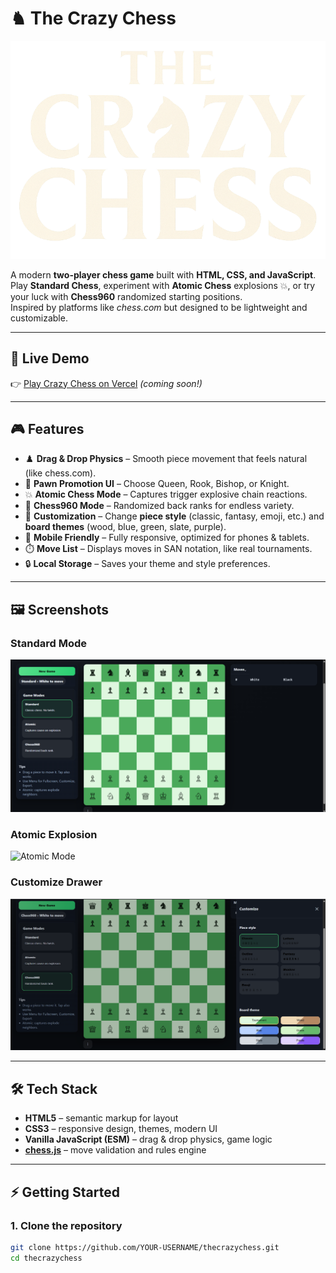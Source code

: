 # ♞ The Crazy Chess

![Crazy Chess Banner](./logo-thecrazychess.png)

A modern **two-player chess game** built with **HTML, CSS, and JavaScript**.  
Play **Standard Chess**, experiment with **Atomic Chess** explosions 💥, or try your luck with **Chess960** randomized starting positions.  
Inspired by platforms like *chess.com* but designed to be lightweight and customizable.

---

## 🚀 Live Demo
👉 [Play Crazy Chess on Vercel](https://thecrazychess.vercel.app) *(coming soon!)*  

---

## 🎮 Features

- ♟️ **Drag & Drop Physics** – Smooth piece movement that feels natural (like chess.com).  
- 👑 **Pawn Promotion UI** – Choose Queen, Rook, Bishop, or Knight.  
- 💥 **Atomic Chess Mode** – Captures trigger explosive chain reactions.  
- 🎲 **Chess960 Mode** – Randomized back ranks for endless variety.  
- 🎨 **Customization** – Change **piece style** (classic, fantasy, emoji, etc.) and **board themes** (wood, blue, green, slate, purple).  
- 📱 **Mobile Friendly** – Fully responsive, optimized for phones & tablets.  
- ⏱️ **Move List** – Displays moves in SAN notation, like real tournaments.  
- 🔒 **Local Storage** – Saves your theme and style preferences.

---

## 🖼️ Screenshots

### Standard Mode
![Standard Mode](./screenshots/standard.png)

### Atomic Explosion
![Atomic Mode](./screenshots/atomic.png)

### Customize Drawer
![Customize Drawer](./screenshots/customize.png)

---

## 🛠️ Tech Stack

- **HTML5** – semantic markup for layout  
- **CSS3** – responsive design, themes, modern UI  
- **Vanilla JavaScript (ESM)** – drag & drop physics, game logic  
- **[chess.js](https://github.com/jhlywa/chess.js/)** – move validation and rules engine  

---

## ⚡ Getting Started

### 1. Clone the repository
```bash
git clone https://github.com/YOUR-USERNAME/thecrazychess.git
cd thecrazychess
